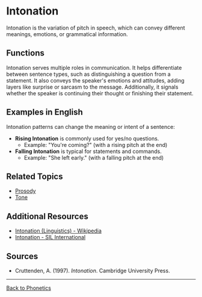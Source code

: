 # Intonation

Intonation is the variation of pitch in speech, which can convey different meanings, emotions, or grammatical information.

## Functions

Intonation serves multiple roles in communication. It helps differentiate between sentence types, such as distinguishing a question from a statement. It also conveys the speaker's emotions and attitudes, adding layers like surprise or sarcasm to the message. Additionally, it signals whether the speaker is continuing their thought or finishing their statement.

## Examples in English

Intonation patterns can change the meaning or intent of a sentence:

- **Rising Intonation** is commonly used for yes/no questions.
  - Example: "You're coming?" (with a rising pitch at the end)
- **Falling Intonation** is typical for statements and commands.
  - Example: "She left early." (with a falling pitch at the end)

## Related Topics

- [Prosody](Prosody.md)
- [Tone](Tone.md)

## Additional Resources

- [Intonation (Linguistics) - Wikipedia](https://en.wikipedia.org/wiki/Intonation_(linguistics))
- [Intonation - SIL International](https://glossary.sil.org/term/intonation)

## Sources

- Cruttenden, A. (1997). *Intonation*. Cambridge University Press.

---

[Back to Phonetics](../README.md)
